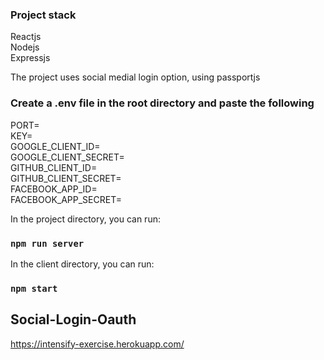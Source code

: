 ### Project stack

Reactjs\
Nodejs\
Expressjs

The project uses social medial login option, using passportjs

### Create a .env file in the root directory and paste the following

PORT=\
KEY=\
GOOGLE_CLIENT_ID=\
GOOGLE_CLIENT_SECRET=\
GITHUB_CLIENT_ID=\
GITHUB_CLIENT_SECRET=\
FACEBOOK_APP_ID=\
FACEBOOK_APP_SECRET=

In the project directory, you can run:

### `npm run server`

In the client directory, you can run:

### `npm start`

## Social-Login-Oauth

https://intensify-exercise.herokuapp.com/
